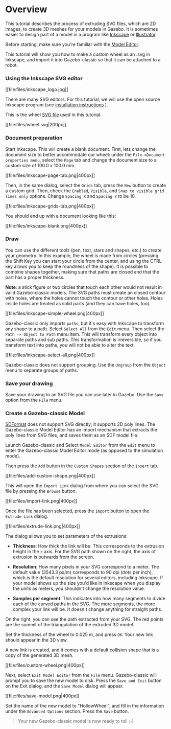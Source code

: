 # Overview

This tutorial describes the process of extruding SVG files, which are 2D
 images, to create 3D meshes for your models in Gazebo. It is sometimes
 easier to design part of a model in a program like [Inkscape](https://inkscape.org/) or [Illustrator](www.adobe.com/Illustrator).

Before starting, make sure you're familiar with the
 [Model Editor](/tutorials?tut=model_editor).

This tutorial will show you how to make a custom wheel as an .svg in Inkscape,
 and import it into Gazebo-classic so that it can be attached to a robot.

### Using the Inkscape SVG editor

[[file:files/inkscape_logo.jpg]]

There are many SVG editors. For this tutorial, we will use the open source
 Inkscape program (see
[installation instructions](https://inkscape.org/en/download) ).

 This is the wheel
[SVG file](https://github.com/osrf/gazebo_tutorials/raw/master/extrude_svg/files/wheel.svg) used in this tutorial.


[[file:files/wheel.svg|200px]]


### Document preparation

Start Inkscape. This will create a blank document. First, lets change the
 document size to better accommodate our wheel: under the `File->Document
 properties menu`, select the `Page` tab and change the document size to a
 custom size of 100.0 x 100.0 mm.

[[file:files/inkscape-page-tab.png|400px]]

Then, in the same dialog, select the `Grids`
 tab, press the `New` button to create a custom grid. Then, check the `Enabled`,
 `Visible`, and `Snap to visible grid lines only` options. Change
 `Spacing X` and `Spacing Y` to be 10.

[[file:files/inkscape-grids-tab.png|400px]]

You should end up with a document looking like this:

[[file:files/inkscape-blank.png|400px]]

### Draw

You can use the different tools (pen, text, stars and shapes, etc.) to create
 your geometry. In this example, the wheel is made from circles (pressing the
 Shift Key you can start your circle from the center, and using the CTRL key
 allows you to keep the roundness of the shape). It is possible to combine
 shapes together, making sure that paths are closed and that the part has
 a proper thickness.

 **Note**: a stick figure or two circles that touch each other would not
 result in valid Gazebo-classic models. The SVG paths must create an closed contour with
 holes, where the holes cannot touch the contour or other holes. Holes inside
 holes are treated as solid parts (and they can have holes, too).

[[file:files/inkscape-simple-wheel.png|400px]]

Gazebo-classic only imports `paths`, but it's easy with Inkscape to transform any shape
 to a path. Select `Select All` from the `Edit` menu. Then select the
`Path -> Object to Path` menu item. This will transform every object into
 separate paths and sub paths. This transformation is irreversible, so if you
 transform text into paths, you will not be able to alter the text.

[[file:files/inkscape-select-all.png|400px]]

Gazebo-classic does not support grouping. Use the `Ungroup` from the `Object` menu to
 separate groups of paths.

### Save your drawing

Save your drawing to an SVG file you can use later in Gazebo. Use the `Save`
 option from the `File` menu.

### Create a Gazebo-classic Model

[SDFormat](http://sdformat.org) does not support SVG directly; it supports 2D
 poly lines. The Gazebo-classic Model Editor has an import mechanism that extracts the
 poly lines from SVG files, and saves them as an SDF model file.

Launch Gazebo-classic and Select `Model Editor` from the `Edit` menu to enter the
 Gazebo-classic Model Editor mode (as opposed to the simulation mode).


Then press the `Add` button in the `Custom Shapes` section of the `Insert` tab.

[[file:files/add-custom-shape.png|400px]]

This will open the `Import Link` dialog from where you can select the SVG file
 by pressing the `Browse` button.

[[file:files/import-link.png|400px]]

Once the file has been selected, press the `Import` button to open the
 `Extrude Link` dialog.

[[file:files/extrude-link.png|400px]]

The dialog allows you to set parameters of the extrusions:


* **Thickness**: How thick the link will be. This corresponds to the extrusion
 height in the `z` axis. For the SVG path shown on the right, the axis of
 extrusion is outwards from the screen.

* **Resolution**: How many pixels in your SVG correspond to a meter. The
 default value (3543.3 px/m) corresponds to 90 dpi (dots per inch), which is
 the default resolution for several editors, including Inkscape. If your model
 shows up the size you'd like in Inkscape when you display the units as meters,
 you shouldn't change the resolution value.

* **Samples per segment**: This indicates into how many segments to divide each of
 the curved paths in the SVG. The more segments, the more complex your link
 will be. It doesn't change anything for straight paths.

On the right, you can see the path extracted from your SVG. The red points are
 the summit of the triangulation of the extruded 3D model.

Set the thickness of the wheel to 0.025 m, and press `OK`. Your new link should
 appear in the 3D view.

A new link is created, and it comes with a default collision shape that is
a copy of the generated 3D mesh.

[[file:files/custom-wheel.png|400px]]

Next, select `Exit Model Editor` from the `File` menu. Gazebo-classic will prompt you
 to save the new model to disk. Press the `Save and Exit` button on the Exit
 dialog, and the `Save Model` dialog will appear.

[[file:files/save-model.png|400px]]

Set the name of the new model to "HollowWheel", and fill in the information under
 the `Advanced Options` section. Press the `Save` button.

> Your new Gazebo-classic model is now ready to roll ;-)


